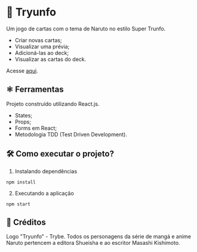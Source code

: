 # 🛒 Tryunfo

Um jogo de cartas com o tema de Naruto no estilo Super Trunfo.

- Criar novas cartas;
- Visualizar uma prévia;
- Adicioná-las ao deck;
- Visualizar as cartas do deck.

Acesse [aqui](https://coelhoreinaldo.github.io/tryunfo).

## ⚛️ Ferramentas

Projeto construído utilizando React.js.

- States;
- Props;
- Forms em React;
- Metodologia TDD (Test Driven Development).

## 🛠️ Como executar o projeto?

1. Instalando dependências

`npm install`

2. Executando a aplicação

`npm start`

## 👥 Créditos

Logo "Tryunfo" - Trybe.
Todos os personagens da série de mangá e anime Naruto pertencem a editora Shueisha e ao escritor Masashi Kishimoto.
